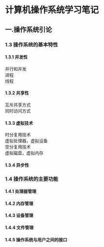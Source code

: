 # 计算机操作系统学习笔记
## 一.操作系统引论
### 1.3 操作系统的基本特性
#### 1.3.1 并发性
并行和并发<br>
进程<br>
线程<br>
#### 1.3.2 共享性
互斥共享方式<br>
同时访问方式<br>
#### 1.3.3 虚拟技术
时分复用技术  
    虚拟处理器，虚拟设备  
空分复用技术  
    虚拟磁盘，虚拟内存    
    
#### 1.3.4 异步性
### 1.4 操作系统的主要功能
#### 1.4.1 处理器管理
#### 1.4.2 内存管理
#### 1.4.3 设备管理
#### 1.4.4 文件管理
#### 1.4.5 操作系统与用户之间的接口
